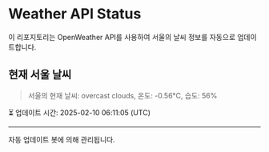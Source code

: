 
# Weather API Status

이 리포지토리는 OpenWeather API를 사용하여 서울의 날씨 정보를 자동으로 업데이트합니다.

## 현재 서울 날씨
> 서울의 현재 날씨: overcast clouds, 온도: -0.56°C, 습도: 56%

⏳ 업데이트 시간: 2025-02-10 06:11:05 (UTC)

---
자동 업데이트 봇에 의해 관리됩니다.
